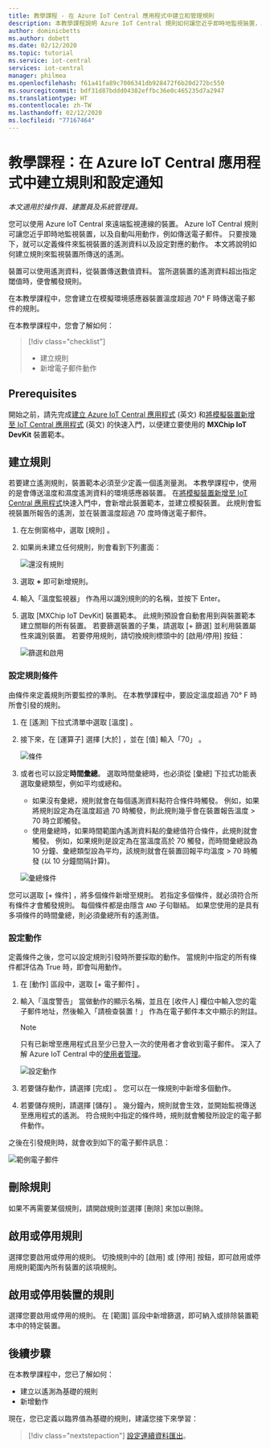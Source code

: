```yaml
---
title: 教學課程 - 在 Azure IoT Central 應用程式中建立和管理規則
description: 本教學課程說明 Azure IoT Central 規則如何讓您近乎即時地監視裝置，以及在觸發規則時自動叫用動作，例如傳送電子郵件。
author: dominicbetts
ms.author: dobett
ms.date: 02/12/2020
ms.topic: tutorial
ms.service: iot-central
services: iot-central
manager: philmea
ms.openlocfilehash: f61a41fa89c7006341db928472f6b20d272bc550
ms.sourcegitcommit: bdf31d87bddd04382effbc36e0c465235d7a2947
ms.translationtype: HT
ms.contentlocale: zh-TW
ms.lasthandoff: 02/12/2020
ms.locfileid: "77167464"
---
```

# <a name="tutorial-create-a-rule-and-set-up-notifications-in-your-azure-iot-central-application"></a>教學課程：在 Azure IoT Central 應用程式中建立規則和設定通知

*本文適用於操作員、建置員及系統管理員。*

您可以使用 Azure IoT Central 來遠端監視連線的裝置。 Azure IoT Central 規則可讓您近乎即時地監視裝置，以及自動叫用動作，例如傳送電子郵件。 只要按幾下，就可以定義條件來監視裝置的遙測資料以及設定對應的動作。 本文將說明如何建立規則來監視裝置所傳送的遙測。

裝置可以使用遙測資料，從裝置傳送數值資料。 當所選裝置的遙測資料超出指定閾值時，便會觸發規則。

在本教學課程中，您會建立在模擬環境感應器裝置溫度超過 70&deg; F 時傳送電子郵件的規則。

在本教學課程中，您會了解如何：

> [!div class="checklist"]
>
> * 建立規則
> * 新增電子郵件動作

## <a name="prerequisites"></a>Prerequisites

開始之前，請先完成[建立 Azure IoT Central 應用程式](./quick-deploy-iot-central.md) (英文) 和[將模擬裝置新增至 IoT Central 應用程式](./quick-create-pnp-device.md) (英文) 的快速入門，以便建立要使用的 **MXChip IoT DevKit** 裝置範本。

## <a name="create-a-rule"></a>建立規則

若要建立遙測規則，裝置範本必須至少定義一個遙測量測。 本教學課程中，使用的是會傳送溫度和濕度遙測資料的環境感應器裝置。 在[將模擬裝置新增至 IoT Central 應用程式](./quick-create-pnp-device.md)快速入門中，會新增此裝置範本，並建立模擬裝置。 此規則會監視裝置所報告的遙測，並在裝置溫度超過 70 度時傳送電子郵件。

1. 在左側窗格中，選取 [規則]  。

1. 如果尚未建立任何規則，則會看到下列畫面：

    ![還沒有規則](media/tutorial-create-telemetry-rules/rules-landing-page1.png)

1. 選取 **+** 即可新增規則。

1. 輸入「溫度監視器」  作為用以識別規則的的名稱，並按下 Enter。

1. 選取 [MXChip IoT DevKit]  裝置範本。 此規則預設會自動套用到與裝置範本建立關聯的所有裝置。 若要篩選裝置的子集，請選取 [+ 篩選]  並利用裝置屬性來識別裝置。 若要停用規則，請切換規則標頭中的 [啟用/停用]  按鈕：

    ![篩選和啟用](media/tutorial-create-telemetry-rules/device-filters.png)

### <a name="configure-the-rule-conditions"></a>設定規則條件

由條件來定義規則所要監控的準則。 在本教學課程中，要設定溫度超過 70&deg; F 時所會引發的規則。

1. 在 [遙測]  下拉式清單中選取 [溫度]  。

1. 接下來，在 [運算子]  選擇 [大於]  ，並在 [值]  輸入「70」  。

    ![條件](media/tutorial-create-telemetry-rules/condition-filled-out1.png)

1. 或者也可以設定**時間彙總**。 選取時間彙總時，也必須從 [彙總] 下拉式功能表選取彙總類型，例如平均或總和。

    * 如果沒有彙總，規則就會在每個遙測資料點符合條件時觸發。 例如，如果將規則設定為在溫度超過 70 時觸發，則此規則幾乎會在裝置報告溫度 > 70 時立即觸發。
    * 使用彙總時，如果時間範圍內遙測資料點的彙總值符合條件，此規則就會觸發。 例如，如果規則是設定為在當溫度高於 70 觸發，而時間彙總設為 10 分鐘、彙總類型設為平均，該規則就會在裝置回報平均溫度 > 70 時觸發 (以 10 分鐘間隔計算)。

     ![彙總條件](media/tutorial-create-telemetry-rules/aggregate-condition-filled-out1.png)

您可以選取 [+ 條件]  ，將多個條件新增至規則。 若指定多個條件，就必須符合所有條件才會觸發規則。 每個條件都是由隱含 `AND` 子句聯結。 如果您使用的是具有多項條件的時間彙總，則必須彙總所有的遙測值。

### <a name="configure-actions"></a>設定動作

定義條件之後，您可以設定規則引發時所要採取的動作。 當規則中指定的所有條件都評估為 True 時，即會叫用動作。

1. 在 [動作]  區段中，選取 [+ 電子郵件]  。

1. 輸入「溫度警告」  當做動作的顯示名稱，並且在 [收件人]  欄位中輸入您的電子郵件地址，然後輸入「請檢查裝置！」  作為在電子郵件本文中顯示的附註。

    > [!NOTE]
    > 只有已新增至應用程式且至少已登入一次的使用者才會收到電子郵件。 深入了解 Azure IoT Central 中的[使用者管理](howto-administer.md)。

   ![設定動作](media/tutorial-create-telemetry-rules/configure-action1.png)

1. 若要儲存動作，請選擇 [完成]  。 您可以在一條規則中新增多個動作。

1. 若要儲存規則，請選擇 [儲存]  。 幾分鐘內，規則就會生效，並開始監視傳送至應用程式的遙測。 符合規則中指定的條件時，規則就會觸發所設定的電子郵件動作。

之後在引發規則時，就會收到如下的電子郵件訊息：

![範例電子郵件](media/tutorial-create-telemetry-rules/email.png)

## <a name="delete-a-rule"></a>刪除規則

如果不再需要某個規則，請開啟規則並選擇 [刪除]  來加以刪除。

## <a name="enable-or-disable-a-rule"></a>啟用或停用規則

選擇您要啟用或停用的規則。 切換規則中的 [啟用]  或 [停用]  按鈕，即可啟用或停用規則範圍內所有裝置的該項規則。

## <a name="enable-or-disable-a-rule-for-a-device"></a>啟用或停用裝置的規則

選擇您要啟用或停用的規則。 在 [範圍]  區段中新增篩選，即可納入或排除裝置範本中的特定裝置。

## <a name="next-steps"></a>後續步驟

在本教學課程中，您已了解如何：

* 建立以遙測為基礎的規則
* 新增動作

現在，您已定義以臨界值為基礎的規則，建議您接下來學習：

> [!div class="nextstepaction"]
> [設定連續資料匯出](./howto-export-data.md)。
